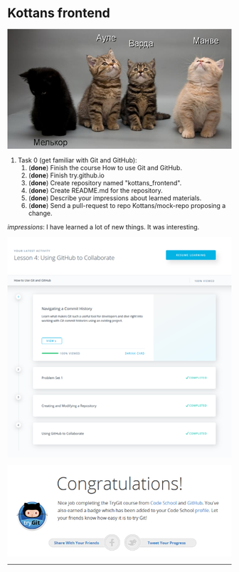# Kottans frontend

![Valar](https://github.com/ermondel/kottans_frontend/blob/master/images/readme/vala.png "Valar")

1. Task 0 (get familiar with Git and GitHub):
   1. (**done**) Finish the course How to use Git and GitHub.
   2. (**done**) Finish try.github.io
   3. (**done**) Create repository named "kottans_frontend".
   4. (**done**) Create README.md for the repository.
   5. (**done**) Describe your impressions about learned materials.
   6. (**done**) Send a pull-request to repo Kottans/mock-repo proposing a change.

*impressions*: I have learned a lot of new things. It was interesting.

![Finish the course How to use Git and GitHub](https://github.com/ermondel/kottans_frontend/blob/master/images/resume/res1.png "Finish the course How to use Git and GitHub")

![Finish try.github.io](https://github.com/ermondel/kottans_frontend/blob/master/images/resume/res2.png "Finish try.github.io")

---
